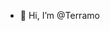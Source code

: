 - 👋 Hi, I’m @Terramo

<!---
Terramo/Terramo is a ✨ special ✨ repository because its `README.md` (this file) appears on your GitHub profile.
You can click the Preview link to take a look at your changes.
--->
